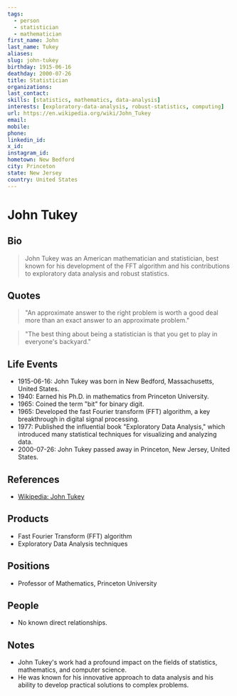 ```yaml
---
tags:
  - person
  - statistician
  - mathematician
first_name: John
last_name: Tukey
aliases: 
slug: john-tukey
birthday: 1915-06-16
deathday: 2000-07-26
title: Statistician
organizations: 
last_contact: 
skills: [statistics, mathematics, data-analysis]
interests: [exploratory-data-analysis, robust-statistics, computing]
url: https://en.wikipedia.org/wiki/John_Tukey
email: 
mobile: 
phone: 
linkedin_id: 
x_id: 
instagram_id: 
hometown: New Bedford
city: Princeton
state: New Jersey
country: United States
---
```


# John Tukey

## Bio

> John Tukey was an American mathematician and statistician, best known for his development of the FFT algorithm and his contributions to exploratory data analysis and robust statistics.

## Quotes

> "An approximate answer to the right problem is worth a good deal more than an exact answer to an approximate problem."

> "The best thing about being a statistician is that you get to play in everyone's backyard."

## Life Events

- 1915-06-16: John Tukey was born in New Bedford, Massachusetts, United States.
- 1940: Earned his Ph.D. in mathematics from Princeton University.
- 1965: Coined the term "bit" for binary digit.
- 1965: Developed the fast Fourier transform (FFT) algorithm, a key breakthrough in digital signal processing.
- 1977: Published the influential book "Exploratory Data Analysis," which introduced many statistical techniques for visualizing and analyzing data.
- 2000-07-26: John Tukey passed away in Princeton, New Jersey, United States.

## References

- [Wikipedia: John Tukey](https://en.wikipedia.org/wiki/John_Tukey)

## Products

- Fast Fourier Transform (FFT) algorithm
- Exploratory Data Analysis techniques

## Positions

- Professor of Mathematics, Princeton University

## People

- No known direct relationships.

## Notes

- John Tukey's work had a profound impact on the fields of statistics, mathematics, and computer science.
- He was known for his innovative approach to data analysis and his ability to develop practical solutions to complex problems.
